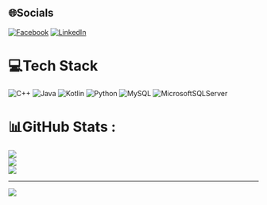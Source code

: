 
## 🌐Socials
[![Facebook](https://img.shields.io/badge/Facebook-%231877F2.svg?logo=Facebook&logoColor=white)](https://facebook.com/https://www.facebook.com/Huyecod/) [![LinkedIn](https://img.shields.io/badge/LinkedIn-%230077B5.svg?logo=linkedin&logoColor=white)](https://linkedin.com/in/https://www.linkedin.com/in/huy-nguyen-b49151230/) 

# 💻Tech Stack
![C++](https://img.shields.io/badge/c++-%2300599C.svg?style=flat&logo=c%2B%2B&logoColor=white) ![Java](https://img.shields.io/badge/java-%23ED8B00.svg?style=flat&logo=java&logoColor=white) ![Kotlin](https://img.shields.io/badge/kotlin-%230095D5.svg?style=flat&logo=kotlin&logoColor=white) ![Python](https://img.shields.io/badge/python-3670A0?style=flat&logo=python&logoColor=ffdd54) ![MySQL](https://img.shields.io/badge/mysql-%2300f.svg?style=flat&logo=mysql&logoColor=white) ![MicrosoftSQLServer](https://img.shields.io/badge/Microsoft%20SQL%20Sever-CC2927?style=flat&logo=microsoft%20sql%20server&logoColor=white)
# 📊GitHub Stats :
![](https://github-readme-stats.vercel.app/api?username=HuyALT&theme=calm&hide_border=false&include_all_commits=false&count_private=true)<br/>
![](https://github-readme-streak-stats.herokuapp.com/?user=HuyALT&theme=calm&hide_border=false)<br/>
![](https://github-readme-stats.vercel.app/api/top-langs/?username=HuyALT&theme=calm&hide_border=false&include_all_commits=false&count_private=true&layout=compact)

---
[![](https://visitcount.itsvg.in/api?id=HuyALT&icon=0&color=0)](https://visitcount.itsvg.in)
